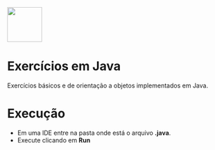 <img src="https://user-images.githubusercontent.com/38113015/111563124-1b5e7d00-8776-11eb-85b3-c1cbacbaeb78.jpg" width="80">

# Exercícios em Java
Exercícios básicos e de orientação a objetos implementados em Java. 

# Execução

<ul>
  <li>Em uma IDE entre na pasta onde está o arquivo <b>.java</b>.</li>
  <li>Execute clicando em <b>Run</b></li>
</ul>
